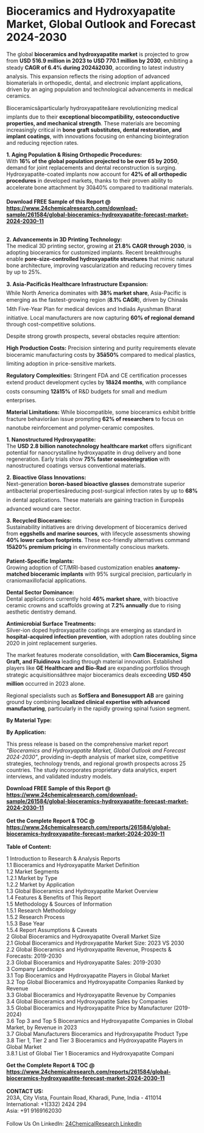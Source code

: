 <h1>Bioceramics and Hydroxyapatite Market, Global Outlook and Forecast 2024-2030</h1><p>The global <strong>bioceramics and hydroxyapatite market</strong> is projected to grow from <strong>USD 516.9 million in 2023 to USD 770.1 million by 2030</strong>, exhibiting a steady <strong>CAGR of 6.4% during 2024â2030</strong>, according to latest industry analysis. This expansion reflects the rising adoption of advanced biomaterials in orthopedic, dental, and electronic implant applications, driven by an aging population and technological advancements in medical ceramics.</p><p>Bioceramicsâparticularly hydroxyapatiteâare revolutionizing medical implants due to their <strong>exceptional biocompatibility, osteoconductive properties, and mechanical strength</strong>. These materials are becoming increasingly critical in <strong>bone graft substitutes, dental restoration, and implant coatings</strong>, with innovations focusing on enhancing biointegration and reducing rejection rates.</p><p><strong>1. Aging Population &amp; Rising Orthopedic Procedures:</strong><br>
With <strong>16% of the global population projected to be over 65 by 2050</strong>, demand for joint replacements and dental reconstruction is surging. Hydroxyapatite-coated implants now account for <strong>42% of all orthopedic procedures</strong> in developed markets, thanks to their proven ability to accelerate bone attachment by 30â40% compared to traditional materials.</p><div><b>Download FREE Sample of this Report @ 
            <a href="https://www.24chemicalresearch.com/download-sample/261584/global-bioceramics-hydroxyapatite-forecast-market-2024-2030-11">
            https://www.24chemicalresearch.com/download-sample/261584/global-bioceramics-hydroxyapatite-forecast-market-2024-2030-11</a></b></div><br><p><strong>2. Advancements in 3D Printing Technology:</strong><br>
The medical 3D printing sector, growing at <strong>21.8% CAGR through 2030</strong>, is adopting bioceramics for customized implants. Recent breakthroughs enable <strong>pore-size-controlled hydroxyapatite structures</strong> that mimic natural bone architecture, improving vascularization and reducing recovery times by up to 25%.</p><p><strong>3. Asia-Pacificâs Healthcare Infrastructure Expansion:</strong><br>
While North America dominates with <strong>38% market share</strong>, Asia-Pacific is emerging as the fastest-growing region (<strong>8.1% CAGR</strong>), driven by Chinaâs 14th Five-Year Plan for medical devices and Indiaâs Ayushman Bharat initiative. Local manufacturers are now capturing <strong>60% of regional demand</strong> through cost-competitive solutions.</p><p>Despite strong growth prospects, several obstacles require attention:</p><p><strong>High Production Costs:</strong> Precision sintering and purity requirements elevate bioceramic manufacturing costs by <strong>35â50%</strong> compared to medical plastics, limiting adoption in price-sensitive markets.</p><p><strong>Regulatory Complexities:</strong> Stringent FDA and CE certification processes extend product development cycles by <strong>18â24 months</strong>, with compliance costs consuming <strong>12â15%</strong> of R&amp;D budgets for small and medium enterprises.</p><p><strong>Material Limitations:</strong> While biocompatible, some bioceramics exhibit brittle fracture behaviorâan issue prompting <strong>62% of researchers</strong> to focus on nanotube reinforcement and polymer-ceramic composites.</p><p><strong>1. Nanostructured Hydroxyapatite:</strong><br>
The <strong>USD 2.8 billion nanotechnology healthcare market</strong> offers significant potential for nanocrystalline hydroxyapatite in drug delivery and bone regeneration. Early trials show <strong>75% faster osseointegration</strong> with nanostructured coatings versus conventional materials.</p><p><strong>2. Bioactive Glass Innovations:</strong><br>
Next-generation <strong>boron-based bioactive glasses</strong> demonstrate superior antibacterial propertiesâreducing post-surgical infection rates by up to <strong>68%</strong> in dental applications. These materials are gaining traction in Europeâs advanced wound care sector.</p><p><strong>3. Recycled Bioceramics:</strong><br>
Sustainability initiatives are driving development of bioceramics derived from <strong>eggshells and marine sources</strong>, with lifecycle assessments showing <strong>40% lower carbon footprints</strong>. These eco-friendly alternatives command <strong>15â20% premium pricing</strong> in environmentally conscious markets.</p><p><strong>Patient-Specific Implants:</strong><br>
	Growing adoption of CT/MRI-based customization enables <strong>anatomy-matched bioceramic implants</strong> with 95% surgical precision, particularly in craniomaxillofacial applications.</p><p><strong>Dental Sector Dominance:</strong><br>
	Dental applications currently hold <strong>46% market share</strong>, with bioactive ceramic crowns and scaffolds growing at <strong>7.2% annually</strong> due to rising aesthetic dentistry demand.</p><p><strong>Antimicrobial Surface Treatments:</strong><br>
	Silver-ion doped hydroxyapatite coatings are emerging as standard in <strong>hospital-acquired infection prevention</strong>, with adoption rates doubling since 2020 in joint replacement surgeries.</p><p>The market features moderate consolidation, with <strong>Cam Bioceramics, Sigma Graft, and Fluidinova</strong> leading through material innovation. Established players like <strong>GE Healthcare and Bio-Rad</strong> are expanding portfolios through strategic acquisitionsâthree major bioceramics deals exceeding <strong>USD 450 million</strong> occurred in 2023 alone.</p><p>Regional specialists such as <strong>SofSera and Bonesupport AB</strong> are gaining ground by combining <strong>localized clinical expertise with advanced manufacturing</strong>, particularly in the rapidly growing spinal fusion segment.</p><p><strong>By Material Type:</strong></p><p><strong>By Application:</strong></p><p>This press release is based on the comprehensive market report <em>"Bioceramics and Hydroxyapatite Market, Global Outlook and Forecast 2024-2030"</em>, providing in-depth analysis of market size, competitive strategies, technology trends, and regional growth prospects across 25 countries. The study incorporates proprietary data analytics, expert interviews, and validated industry models.</p><div><b>Download FREE Sample of this Report @ 
            <a href="https://www.24chemicalresearch.com/download-sample/261584/global-bioceramics-hydroxyapatite-forecast-market-2024-2030-11">
            https://www.24chemicalresearch.com/download-sample/261584/global-bioceramics-hydroxyapatite-forecast-market-2024-2030-11</a></b></div><br><div><b>Get the Complete Report & TOC @ 
            <a href="https://www.24chemicalresearch.com/reports/261584/global-bioceramics-hydroxyapatite-forecast-market-2024-2030-11">
            https://www.24chemicalresearch.com/reports/261584/global-bioceramics-hydroxyapatite-forecast-market-2024-2030-11</a></b></div><br>
            <b>Table of Content:</b><p>1 Introduction to Research & Analysis Reports<br />
    1.1 Bioceramics and Hydroxyapatite Market Definition<br />
    1.2 Market Segments<br />
        1.2.1 Market by Type<br />
        1.2.2 Market by Application<br />
    1.3 Global Bioceramics and Hydroxyapatite Market Overview<br />
    1.4 Features & Benefits of This Report<br />
    1.5 Methodology & Sources of Information<br />
        1.5.1 Research Methodology<br />
        1.5.2 Research Process<br />
        1.5.3 Base Year<br />
        1.5.4 Report Assumptions & Caveats<br />
2 Global Bioceramics and Hydroxyapatite Overall Market Size<br />
    2.1 Global Bioceramics and Hydroxyapatite Market Size: 2023 VS 2030<br />
    2.2 Global Bioceramics and Hydroxyapatite Revenue, Prospects & Forecasts: 2019-2030<br />
    2.3 Global Bioceramics and Hydroxyapatite Sales: 2019-2030<br />
3 Company Landscape<br />
    3.1 Top Bioceramics and Hydroxyapatite Players in Global Market<br />
    3.2 Top Global Bioceramics and Hydroxyapatite Companies Ranked by Revenue<br />
    3.3 Global Bioceramics and Hydroxyapatite Revenue by Companies<br />
    3.4 Global Bioceramics and Hydroxyapatite Sales by Companies<br />
    3.5 Global Bioceramics and Hydroxyapatite Price by Manufacturer (2019-2024)<br />
    3.6 Top 3 and Top 5 Bioceramics and Hydroxyapatite Companies in Global Market, by Revenue in 2023<br />
    3.7 Global Manufacturers Bioceramics and Hydroxyapatite Product Type<br />
    3.8 Tier 1, Tier 2 and Tier 3 Bioceramics and Hydroxyapatite Players in Global Market<br />
        3.8.1 List of Global Tier 1 Bioceramics and Hydroxyapatite Compani</p><div><b>Get the Complete Report & TOC @ 
            <a href="https://www.24chemicalresearch.com/reports/261584/global-bioceramics-hydroxyapatite-forecast-market-2024-2030-11">
            https://www.24chemicalresearch.com/reports/261584/global-bioceramics-hydroxyapatite-forecast-market-2024-2030-11</a></b></div><br><b>CONTACT US:</b><br>
            203A, City Vista, Fountain Road, Kharadi, Pune, India - 411014<br>
            International: +1(332) 2424 294<br>
            Asia: +91 9169162030 <br><br>
            Follow Us On LinkedIn: <a href="https://www.linkedin.com/company/24chemicalresearch/">24ChemicalResearch LinkedIn</a>